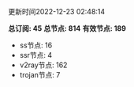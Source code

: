 更新时间2022-12-23 02:48:14

**总订阅: 45**
**总节点: 814**
**有效节点: 189**
- ss节点: 16
- ssr节点: 4
- v2ray节点: 162
- trojan节点: 7
